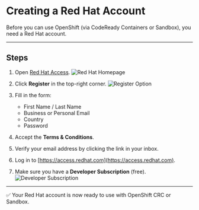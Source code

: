 # Creating a Red Hat Account

Before you can use OpenShift (via CodeReady Containers or Sandbox), you need a Red Hat account.

---

## Steps

1. Open [Red Hat Access](https://access.redhat.com/).
   ![Red Hat Homepage](/images/redhat_homepage.png)

2. Click **Register** in the top-right corner.
   ![Register Option](/images/register_button.png)

3. Fill in the form:
   - First Name / Last Name
   - Business or Personal Email
   - Country
   - Password

4. Accept the **Terms & Conditions**.

5. Verify your email address by clicking the link in your inbox.

6. Log in to [https://access.redhat.com](https://access.redhat.com).

7. Make sure you have a **Developer Subscription** (free).
   ![Developer Subscription](/images/dev_subscription.png)

---

✅ Your Red Hat account is now ready to use with OpenShift CRC or Sandbox.
